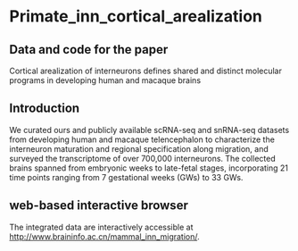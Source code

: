 # Primate_inn_cortical_arealization
## Data and code for the paper
Cortical arealization of interneurons defines shared and distinct molecular programs in developing human and macaque brains
## Introduction
We curated ours and publicly available scRNA-seq and snRNA-seq datasets from developing human and macaque telencephalon to characterize the interneuron maturation and regional specification along migration, and surveyed the transcriptome of over 700,000 interneurons. The collected brains spanned from embryonic weeks to late-fetal stages, incorporating 21 time points ranging from 7 gestational weeks (GWs) to 33 GWs.
## web-based interactive browser 
The integrated data are interactively accessible at http://www.braininfo.ac.cn/mammal_inn_migration/.
